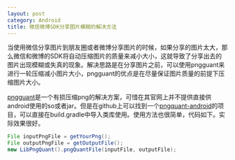 ```yaml
---
layout: post
category: Android
title: 微信微博SDK分享图片模糊的解决方法
---
```


当使用微信分享图片到朋友圈或者微博分享图片的时候，如果分享的图片太大，那么微信和微博的SDK将自动压缩图片的质量来减小大小，这就导致了分享出去的图片出现模糊或失真的现象。解决思路是在分享图片之前，可以使用pngguant来进行一轮压缩减小图片大小，pngguant的优点是在尽量保证图片质量的前提下压缩图片大小。

<!-- more -->

[pngguant](https://pngquant.org)是一个有损压缩png的解决方案，可惜在其官网上并不提供直接供android使用的so或者jar。但是在github上可以找到一个[pngquant-android](https://github.com/ndahlquist/pngquant-android)的项目，可以直接在build.gradle中导入类库使用。使用方法也很简单，代码如下。实际效果很好。

``` java
File inputPngFile = getYourPng();
File outputPngFile = getOutputFile();
new LibPngQuant().pngQuantFile(inputFile, outputFile);
```

